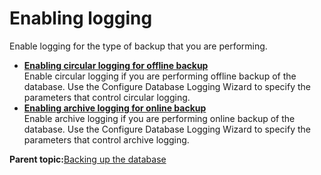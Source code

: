 # Enabling logging 

Enable logging for the type of backup that you are performing.

-   **[Enabling circular logging for offline backup ](../admin-system/i_wadm_t_bkup_offline_winlinux.md)**  
Enable circular logging if you are performing offline backup of the database. Use the Configure Database Logging Wizard to specify the parameters that control circular logging.
-   **[Enabling archive logging for online backup ](../admin-system/i_wadm_t_bkup_online_winlinux.md)**  
Enable archive logging if you are performing online backup of the database. Use the Configure Database Logging Wizard to specify the parameters that control archive logging.

**Parent topic:**[Backing up the database ](../admin-system/i_wadm_t_bkup_db2_winlinux.md)

